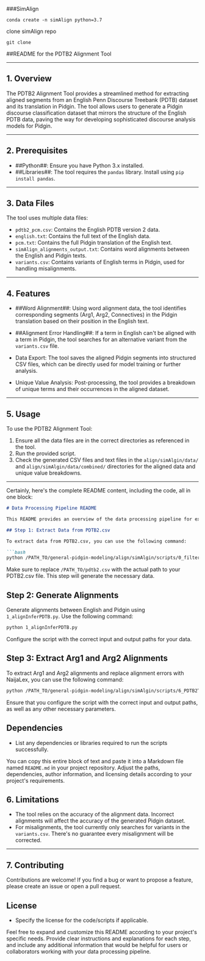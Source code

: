 ###SimAlign

`conda create -n simAlign python=3.7`

clone simAlign repo

`git clone `

##README for the PDTB2 Alignment Tool

---

## 1. Overview

The PDTB2 Alignment Tool provides a streamlined method for extracting aligned segments from an English Penn Discourse Treebank (PDTB) dataset and its translation in Pidgin. The tool allows users to generate a Pidgin discourse classification dataset that mirrors the structure of the English PDTB data, paving the way for developing sophisticated discourse analysis models for Pidgin.

---

## 2. Prerequisites

- ##Python##: Ensure you have Python 3.x installed.
- ##Libraries##: The tool requires the `pandas` library. Install using `pip install pandas`.

---

## 3. Data Files

The tool uses multiple data files:
- `pdtb2_pcm.csv`: Contains the English PDTB version 2 data.
- `english.txt`: Contains the full text of the English data.
- `pcm.txt`: Contains the full Pidgin translation of the English text.
- `simAlign_alignments_output.txt`: Contains word alignments between the English and Pidgin texts.
- `variants.csv`: Contains variants of English terms in Pidgin, used for handling misalignments.

---

## 4. Features

- ##Word Alignment##: Using word alignment data, the tool identifies corresponding segments (Arg1, Arg2, Connectives) in the Pidgin translation based on their position in the English text.
  
- ##Alignment Error Handling##: If a term in English can't be aligned with a term in Pidgin, the tool searches for an alternative variant from the `variants.csv` file.

- Data Export: The tool saves the aligned Pidgin segments into structured CSV files, which can be directly used for model training or further analysis.

- Unique Value Analysis: Post-processing, the tool provides a breakdown of unique terms and their occurrences in the aligned dataset.

---

## 5. Usage

To use the PDTB2 Alignment Tool:

1. Ensure all the data files are in the correct directories as referenced in the tool.
2. Run the provided script.
3. Check the generated CSV files and text files in the `align/simAlgin/data/` and `align/simAlgin/data/combined/` directories for the aligned data and unique value breakdowns.

---


Certainly, here's the complete README content, including the code, all in one block:

```markdown
# Data Processing Pipeline README

This README provides an overview of the data processing pipeline for extracting, aligning, and correcting data from the PDTB2.csv file. The pipeline involves several steps, and this document will guide you through each one.

## Step 1: Extract Data from PDTB2.csv

To extract data from PDTB2.csv, you can use the following command:

```bash
python /PATH_TO/general-pidgin-modeling/align/simAlgin/scripts/0_filterdataframe.py /PATH_TO/pdtb2.csv
```

Make sure to replace `/PATH_TO/pdtb2.csv` with the actual path to your PDTB2.csv file. This step will generate the necessary data.

## Step 2: Generate Alignments

Generate alignments between English and Pidgin using `1_alignInferPDTB.py`. Use the following command:

```bash
python 1_alignInferPDTB.py
```

Configure the script with the correct input and output paths for your data.

## Step 3: Extract Arg1 and Arg2 Alignments

To extract Arg1 and Arg2 alignments and replace alignment errors with NaijaLex, you can use the following command:

```bash
python /PATH_TO/general-pidgin-modeling/align/simAlgin/scripts/6_PDTB2TextErrorreplaceAlignmentErrorWithNaijaLex.py
```

Ensure that you configure the script with the correct input and output paths, as well as any other necessary parameters.

## Dependencies

- List any dependencies or libraries required to run the scripts successfully.



You can copy this entire block of text and paste it into a Markdown file named `README.md` in your project repository. Adjust the paths, dependencies, author information, and licensing details according to your project's requirements.


## 6. Limitations

- The tool relies on the accuracy of the alignment data. Incorrect alignments will affect the accuracy of the generated Pidgin dataset.
- For misalignments, the tool currently only searches for variants in the `variants.csv`. There's no guarantee every misalignment will be corrected.

---

## 7. Contributing

Contributions are welcome! If you find a bug or want to propose a feature, please create an issue or open a pull request.


## License

- Specify the license for the code/scripts if applicable.

Feel free to expand and customize this README according to your project's specific needs. Provide clear instructions and explanations for each step, and include any additional information that would be helpful for users or collaborators working with your data processing pipeline.
```

